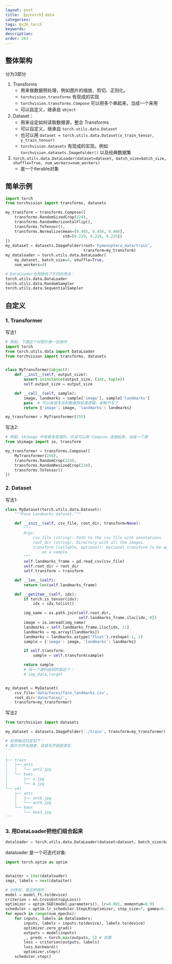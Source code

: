 ```yaml
---
layout: post
title: 【pytorch】data
categories:
tags: 0x26_torch
keywords:
description:
order: 263
---
```



## 整体架构
分为3部分
1. Transforms
    - 用来做数据预处理，例如图片的缩放、剪切、正则化。
    - `torchvision.transforms` 有现成的实现
    - `torchvision.transforms.Compose` 可以把多个串起来，当成一个来用
    - 可以自定义，继承自 `object`
2. Dataset：
    - 用来设定如何读取数据源，整合 Transforms
    - 可以自定义，继承自 `torch.utils.data.Dataset`
    - 也可以用 `dataset = torch.utils.data.Dataset(x_train_tensor, y_train_tensor)`
    - `torchvision.datasets` 有现成的实现。例如 `torchvision.datasets.ImageFolder()` 以及经典数据集
3. `torch.utils.data.DataLoader(dataset=dataset, batch_size=batch_size, shuffle=True, num_workers=num_workers)`
    - 是一个iterable对象




## 简单示例

```python
import torch
from torchvision import transforms, datasets

my_transform = transforms.Compose([
    transforms.RandomSizedCrop(224),
    transforms.RandomHorizontalFlip(),
    transforms.ToTensor(),
    transforms.Normalize(mean=[0.485, 0.456, 0.406],
                         std=[0.229, 0.224, 0.225])
])
my_dataset = datasets.ImageFolder(root='hymenoptera_data/train',
                                  transform=my_transform)
my_dataloader = torch.utils.data.DataLoader(
    my_dataset, batch_size=4, shuffle=True,
    num_workers=4)

# DataLoader也预提供了不同的用法：
torch.utils.data.DataLoader
torch.utils.data.RandomSampler
torch.utils.data.SequentialSampler
```


## 自定义
### 1. Transformer


写法1
```python
# 例如，下面这个对图片做一些操作
import torch
from torch.utils.data import DataLoader
from torchvision import transforms, datasets


class MyTransformer(object):
    def __init__(self, output_size):
        assert isinstance(output_size, (int, tuple))
        self.output_size = output_size

    def __call__(self, sample):
        image, landmarks = sample['image'], sample['landmarks']
        pass  # 可以有很复杂的数据预处理逻辑，省略不写了
        return {'image': image, 'landmarks': landmarks}

my_transformer = MyTransformer(255)
```

写法2:
```python
# 例如，skimage 中有很多现成的，并且可以用 Compose 连接起来，当成一个用
from skimage import io, transform

my_transformer = transforms.Compose([
    MyTransformer(256),
    transforms.RandomCrop(224),
    transforms.RandomResizedCrop(224),
    transforms.ToTensor()
])
```

### 2. Dataset

写法1:
```python
class MyDataset(torch.utils.data.Dataset):
    """Face Landmarks dataset."""

    def __init__(self, csv_file, root_dir, transform=None):
        """
        Args:
            csv_file (string): Path to the csv file with annotations.
            root_dir (string): Directory with all the images.
            transform (callable, optional): Optional transform to be applied
                on a sample.
        """
        self.landmarks_frame = pd.read_csv(csv_file)
        self.root_dir = root_dir
        self.transform = transform

    def __len__(self):
        return len(self.landmarks_frame)

    def __getitem__(self, idx):
        if torch.is_tensor(idx):
            idx = idx.tolist()

        img_name = os.path.join(self.root_dir,
                                self.landmarks_frame.iloc[idx, 0])
        image = io.imread(img_name)
        landmarks = self.landmarks_frame.iloc[idx, 1:]
        landmarks = np.array([landmarks])
        landmarks = landmarks.astype('float').reshape(-1, 2)
        sample = {'image': image, 'landmarks': landmarks}

        if self.transform:
            sample = self.transform(sample)

        return sample
        # 另一个源码返回的是这个：
        # img_data,target


my_dataset = MyDataset(
    csv_file='data/faces/face_landmarks.csv',
    root_dir='data/faces/',
    transform=my_transformer)
```

写法2
```python
from torchvision import datasets

my_dataset = datasets.ImageFolder('./train', transform=my_transformer)

# 目录格式约定如下：
# 图片文件名随意，目录名字就是类名
'''
.
├── train
│   ├── ants
│   │   └── ant2.jpg
│   └── bees
│       ├── a.jpg
│       └── b.jpg
└── val
    ├── ants
    │   ├── ant8.jpg
    │   └── ant9.jpg
    └── bees
        └── bee3.jpg
'''
```

### 3. 用DataLoader把他们组合起来


```python
dataloader = torch.utils.data.DataLoader(dataset=dataset, batch_size=batch_size, shuffle=True, num_workers=num_workers)
```


dataloader 是一个可迭代对象:
```python
import torch.optim as optim


dataiter = iter(dataloader)
imgs, labels = next(dataiter)

# 训练时，是这样做的：
model = model_ft.to(device)
criterion = nn.CrossEntropyLoss()
optimizer = optim.SGD(model.parameters(), lr=0.001, momentum=0.9)
scheduler = optim.lr_scheduler.StepLR(optimizer, step_size=7, gamma=0.1) # 这是一个学习率下降的东西
for epoch in range(num_epochs):
    for inputs, labels in dataloaders:
        inputs, labels = inputs.to(device), labels.to(device)
        optimizer.zero_grad()
        outputs = model(inputs)
        _, preds = torch.max(outputs, 1) # 如果
        loss = criterion(outputs, labels)
        loss.backward()
        optimizer.step()
    scheduler.step()
```
